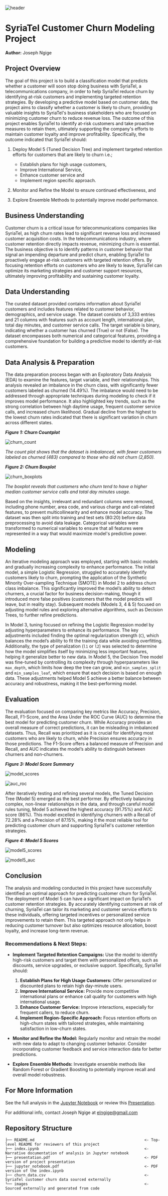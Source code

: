 ![header](images/telecom_churn.png)

# SyriaTel Customer Churn Modeling Project

**Author:** Joseph Ngige

## Project Overview

The goal of this project is to build a classification model that predicts whether a customer will soon stop doing business with SyriaTel, a telecommunications company, in order to help SyriaTel reduce churn by identifying at-risk customers and implementing targeted retention strategies. By developing a predictive model based on customer data, the project aims to classify whether a customer is likely to churn, providing valuable insights to SyriaTel's business stakeholders who are focused on minimizing customer churn to reduce revenue loss. The outcome of this project enables SyriaTel to identify at-risk customers and take proactive measures to retain them, ultimately supporting the company's efforts to maintain customer loyalty and improve profitability. Specifically, the outcome indicated that SyriaTel should:

1. Deploy Model 5 (Tuned Decision Tree) and implement targeted retention efforts for customers that are likely to churn i.e.;

    * Establish plans for high usage customers,
    * Improve International Service,
    * Enhance customer service and
    * Implement region specific approach.

2. Monitor and Refine the Model to ensure continued effectiveness, and
3. Explore Ensemble Methods to potentially improve model performance.

## Business Understanding

Customer churn is a critical issue for telecommunications companies like SyriaTel, as high churn rates lead to significant revenue loss and increased customer acquisition costs. In the telecommunications industry, where customer retention directly impacts revenue, minimizing churn is essential. The business objective is to identify patterns in customer behavior that signal an impending departure and predict churn, enabling SyriaTel to proactively engage at-risk customers with targeted retention offers. By focusing retention efforts on customers who are likely to leave, SyriaTel can optimize its marketing strategies and customer support resources, ultimately improving profitability and sustaining customer loyalty.

## Data Understanding

The curated dataset provided contains information about SyriaTel customers and includes features related to customer behavior, demographics, and service usage. The dataset consists of 3,333 entries and 21 columns with features such as account length, international plan, total day minutes, and customer service calls. The target variable is binary, indicating whether a customer has churned (True) or not (False). The dataset encompasses both numerical and categorical features, providing a comprehensive foundation for building a predictive model to identify at-risk customers.

## Data Analysis & Preparation

The data preparation process began with an Exploratory Data Analysis (EDA) to examine the features, target variable, and their relationships. This analysis revealed an imbalance in the churn class, with significantly fewer customers labeled as churned (14.49%). The imbalance would need to be addressed through appropriate techniques during modeling to check if it improves model performance. It also highlighted key trends, such as the strong correlation between high daytime usage, frequent customer service calls, and increased churn likelihood. Gradual decline from the highest to the lowest churn rates indicated that there is significant variation in churn across different states.

***Figure 1: Churn Countplot***

![churn_count](images/churn_distribution.png)

*The count plot shows that the dataset is imbalanced, with fewer customers labeled as churned (483) compared to those who did not churn (2,850).*

***Figure 2: Churn Boxplot***

![churn_boxplots](images/churn_boxplots.png)

*The boxplot reveals that customers who churn tend to have a higher median customer service calls and total day minutes usage.*

Based on the insights, irrelevant and redundant columns were removed, including phone number, area code, and various charge and call-related features, to prevent multicollinearity and enhance model accuracy. The dataset was then split into training and test sets (80:20) before data preprocessing to avoid data leakage. Categorical variables were transformed to numerical variables to ensure that all features were represented in a way that would maximize model's predictive power.

## Modeling

An iterative modeling approach was employed, starting with basic models and gradually increasing complexity to enhance performance. The initial model, a simple Logistic Regression, struggled to accurately identify customers likely to churn, prompting the application of the Synthetic Minority Over-sampling Technique (SMOTE) in Model 2 to address churn class imbalance. This significantly improved the model’s ability to detect churners, a crucial factor for business decision-making, though it introduced more false positives (customers that the model predicts will leave, but in reality stay). Subsequent models (Models 3, 4 & 5) focused on adjusting model rules and exploring alternative algorithms, such as Decision Trees, to further refine predictions.

In Model 3, tuning focused on refining the Logistic Regression model by adjusting hyperparameters to enhance its performance. The key adjustments included finding the optimal regularization strength (`C`), which balances the model’s ability to fit the training data while avoiding overfitting. Additionally, the type of penalization (`l1` or `l2`) was selected to determine how the model simplifies itself by minimizing less important features, helping it generalize better to new data. In Model 5, the Decision Tree model was fine-tuned by controlling its complexity through hyperparameters like `max_depth`, which limits how deep the tree can grow, and `min_samples_split` and `min_samples_leaf`, which ensure that each decision is based on enough data. These adjustments helped Model 5 achieve a better balance between accuracy and robustness, making it the best-performing model.

## Evaluation

The evaluation focused on comparing key metrics like Accuracy, Precision, Recall, F1-Score, and the Area Under the ROC Curve (AUC) to determine the best model for predicting customer churn. While Accuracy provides an overall measure of correct predictions, it can be misleading in imbalanced datasets. Thus, Recall was prioritized as it is crucial for identifying most customers who are likely to churn, while Precision ensures accuracy in those predictions. The F1-Score offers a balanced measure of Precision and Recall, and AUC indicates the model’s ability to distinguish between churners and non-churners.

***Figure 3: Model Score Summary***

![model_scores](images/model_scores.png)

![auc_roc](images/auc_roc.png)

After iteratively testing and refining several models, the Tuned Decision Tree (Model 5) emerged as the best performer. By effectively balancing complex, non-linear relationships in the data, and through careful model rules tuning, Model 5 achieved the highest accuracy (91.75%) and AUC score (86%). This model excelled in identifying churners with a Recall of 72.28% and a Precision of 87.15%, making it the most reliable tool for predicting customer churn and supporting SyriaTel's customer retention strategies.

***Figure 4: Model 5 Scores***

![model5_scores](images/model5_scores.png)

![model5_auc](images/model5_auc.png)

## Conclusion

The analysis and modeling conducted in this project have successfully identified an optimal approach for predicting customer churn for SyriaTel. The deployment of Model 5 can have a significant impact on SyriaTel’s customer retention strategies. By accurately identifying customers at risk of churning, SyriaTel can tailor its marketing and customer service efforts to these individuals, offering targeted incentives or personalized service improvements to retain them. This targeted approach not only helps in reducing customer turnover but also optimizes resource allocation, boost loyalty, and increase long-term revenue.

### Recommendations & Next Steps:

* **Implement Targeted Retention Campaigns:** Use the model to identify high-risk customers and target them with personalized offers, such as discounts, service upgrades, or exclusive support. Specifically, SyriaTel should:
    1. **Establish Plans for High Usage Customers:** Offer personalized or discounted plans to retain high day-minute users.
    2. **Improve International Service:** Provide more competitive international plans or enhance call quality for customers with high international usage.
    3. **Enhance Customer Service:** Improve interactions, especially for frequent callers, to reduce churn.
    4. **Implement Region-Specific Approach:** Focus retention efforts on high-churn states with tailored strategies, while maintaining satisfaction in low-churn states.

* **Monitor and Refine the Model:** Regularly monitor and retrain the model with new data to adapt to changing customer behavior. Consider incorporating customer feedback and service interaction data for better predictions.

* **Explore Ensemble Methods:** Investigate ensemble methods like Random Forest or Gradient Boosting to potentially improve recall and overall model robustness.


## For More Information

See the full analysis in the [Jupyter Notebook](./index.ipynb) or review this [Presentation](./presentation.pdf).

For additional info, contact Joseph Ngige at [elngige@gmail.com](mailto:elngige@gmail.com)

## Repository Structure

```
├── README.md                                                 <- Top-level README for reviewers of this project
├── index.ipynb                                               <- Narrative documentation of analysis in Jupyter notebook
├── presentation.pdf                                          <- PDF version of project presentation
├── jupyter_notebook.pdf                                      <- PDF version of the index.ipynb
├── churn_data.csv                                            <- SyriaTel customer churn data sourced externally
└── images                                                    <- Sourced externally and generated from code
```